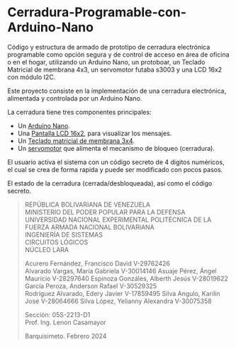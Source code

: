 # Cerradura-Programable-con-Arduino-Nano
Código y estructura de armado de prototipo de cerradura electrónica programable como opción segura y de control de acceso en área de oficina o en el hogar, utilizando un Arduino Nano, un protoboar, un Teclado Matricial de membrana 4x3, un servomotor futaba s3003 y una LCD 16x2 con módulo I2C.

Este proyecto consiste en la implementación de una cerradura electrónica, alimentada y controlada por un Arduino Nano.

La cerradura tiene tres componentes principales: 

- Un [Arduino Nano](https://store-usa.arduino.cc/products/arduino-nano?selectedStore=us).
- Una [Pantalla LCD 16x2](https://www.geekfactory.mx/tienda/pantallas-y-displays/display-lcd-16x2-alfanumerico/), para visualizar los mensajes.
- Un [Teclado matricial de membrana 3x4](https://www.geekfactory.mx/tienda/componentes/interruptores/teclado-matricial-3x4-tipo-membrana/). 
- Un [servomotor](https://www.geekfactory.mx/tienda/robotica/motores/servomotor-futaba-s3003/) 
que alimenta el mecanismo de bloqueo (cerradura).

El usuario activa el sistema con un código secreto de 4 digitos numéricos, el cual se crea de forma rapida y puede ser modificado con pocos pasos.

El estado de la cerradura (cerrada/desbloqueada), así como el código secreto. 


>REPÚBLICA BOLIVARIANA DE VENEZUELA  
>MINISTERIO DEL PODER POPULAR PARA LA DEFENSA  
>UNIVERSIDAD NACIONAL EXPERIMENTAL POLITÉCNICA DE LA FUERZA ARMADA NACIONAL BOLIVARIANA  
>INGENIERÍA DE SISTEMAS  
>CIRCUITOS LÓGICOS  
>NÚCLEO LARA  
>
>Acurero Fernández, Francisco David V-29762426  
>Alvarado Vargas, María Gabriela V-30014146
>Asuaje Pérez, Ángel Mauricio V-28297640
>Espinoza Gonzáles, Alberth Jesús V-28019622  
>García Peroza, Anderson Rafael V-30529325  
>Rodríguez Alvarado, Edery Javier V-17859495
>Silva Angulo, Karilin José V-28064666
>Silva López, Yelianny Alexandra V-30075358
>
>Sección: 05S-2213-D1  
Prof. Ing. Lenon Casamayor
>
>Barquisimeto. Febrero 2024
